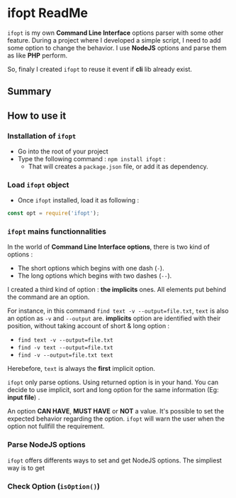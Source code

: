 # ifopt ReadMe

``ifopt`` is my own **Command Line Interface** options parser with some
other feature.
During a project where I developed a simple script, I need to add some
option to change the behavior. I use **NodeJS** options and parse them
as like **PHP** perform. 

So, finaly I created ``ifopt`` to reuse it event if **cli** lib already
exist.

## Summary

[](MakeSummary)



## How to use it


### Installation of  ``ifopt``

* Go into the root of your project
* Type the following command : ``npm install ifopt`` :
    * That will creates a ``package.json`` file, or add it as dependency.



### Load `ifopt` object

* Once ``ifopt`` installed, load it as following :

````js
const opt = require('ifopt');
````



### ``ifopt`` mains functionnalities

In the world of **Command Line Interface options**,
there is two kind of options :
* The short options which begins with one dash (`-`).
* The long options which begins with two dashes (`--`).

I created a third kind of option : **the implicits** ones.
All elements put behind the command are an option.

For instance, in this command ``find text -v --output=file.txt``,
``text`` is also an option as `-v` and `--output` are.
**implicits** option are identified with their position, without
taking account of short & long option :

* ``find text -v --output=file.txt``
* ``find -v text --output=file.txt``
* ``find -v --output=file.txt text``

Herebefore, ``text`` is always the **first** implicit option.

``ifopt`` only parse options.
Using returned option is in your hand.
You can decide to use implicit, sort and long option for
the same information (Eg: **input file**)
.

An option **CAN HAVE**, **MUST HAVE** or **NOT** a value.
It's possible to set the expected behavior regarding the option.
``ifopt`` will warn the user when the option not fullfill the requirement.



### Parse NodeJS options

``ifopt`` offers differents ways to set and get NodeJS options.
The simpliest way is to get 




### Check Option (`isOption()`)




